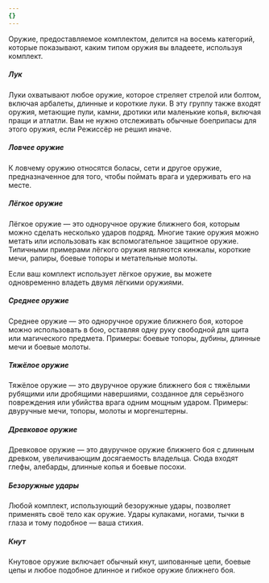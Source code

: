 ```yaml
---
{}
---
```


Оружие, предоставляемое комплектом, делится на восемь категорий, которые показывают, каким типом оружия вы владеете, используя комплект.

##### Лук

Луки охватывают любое оружие, которое стреляет стрелой или болтом, включая арбалеты, длинные и короткие луки. В эту группу также входят оружия, метающие пули, камни, дротики или маленькие копья, включая пращи и атлатли. Вам не нужно отслеживать обычные боеприпасы для этого оружия, если Режиссёр не решил иначе.

##### Ловчее оружие

К ловчему оружию относятся боласы, сети и другое оружие, предназначенное для того, чтобы поймать врага и удерживать его на месте.

##### Лёгкое оружие

Лёгкое оружие — это одноручное оружие ближнего боя, которым можно сделать несколько ударов подряд. Многие такие оружия можно метать или использовать как вспомогательное защитное оружие. Типичными примерами лёгкого оружия являются кинжалы, короткие мечи, рапиры, боевые топоры и метательные молоты.

Если ваш комплект использует лёгкое оружие, вы можете одновременно владеть двумя лёгкими оружиями.

##### Среднее оружие

Среднее оружие — это одноручное оружие ближнего боя, которое можно использовать в бою, оставляя одну руку свободной для щита или магического предмета. Примеры: боевые топоры, дубины, длинные мечи и боевые молоты.

##### Тяжёлое оружие

Тяжёлое оружие — это двуручное оружие ближнего боя с тяжёлыми рубящими или дробящими навершиями, созданное для серьёзного повреждения или убийства врага одним мощным ударом. Примеры: двуручные мечи, топоры, молоты и моргенштерны.

##### Древковое оружие

Древковое оружие — это двуручное оружие ближнего боя с длинным древком, увеличивающим досягаемость владельца. Сюда входят глефы, алебарды, длинные копья и боевые посохи.

##### Безоружные удары

Любой комплект, использующий безоружные удары, позволяет применять своё тело как оружие. Удары кулаками, ногами, тычки в глаза и тому подобное — ваша стихия.

##### Кнут

Кнутовое оружие включает обычный кнут, шипованные цепи, боевые цепы и любое подобное длинное и гибкое оружие ближнего боя.
